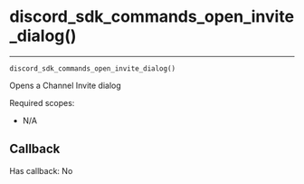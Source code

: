 # discord_sdk_commands_open_invite_dialog()
---
`discord_sdk_commands_open_invite_dialog()`

Opens a Channel Invite dialog

Required scopes:
- N/A

## Callback

Has callback: No
